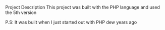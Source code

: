 Project Description 
This project was built with the PHP language and used the 5th version 

P.S: It was built when I just started out with PHP dew years ago 

